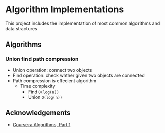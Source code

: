 # Algorithm Implementations

This project includes the implementation of most common algorithms and data stractures

## Algorithms

### Union find path compression

- Union operation: connect two objects
- Find operation: check whther given two objects are connected
- Path compression is effecient algorithm
  - Time complexity
    - Find `O(log(n))`
    - Union `O(log(n))`
      
## Acknowledgements

 - [Coursera Algorithms, Part 1](https://www.coursera.org/learn/algorithms-part1)
